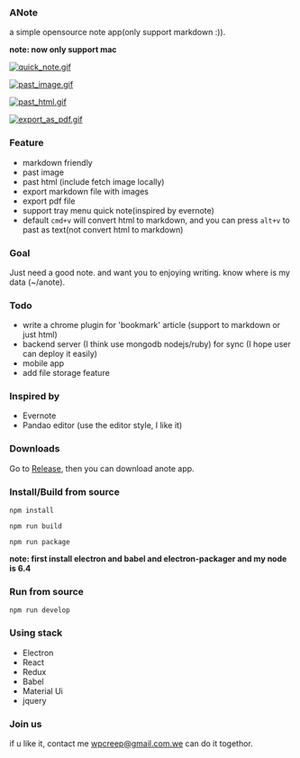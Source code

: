 ### ANote

a simple opensource note app(only support markdown :)).

**note: now only support mac**

[![quick_note.gif](http://s21.postimg.org/9pke2wjiv/quick_note.gif)](http://postimg.org/image/8aite6ifn/)

[![past_image.gif](http://s15.postimg.org/kdk0dn2aj/past_image.gif)](http://postimg.org/image/4fbani82f/)

[![past_html.gif](http://s10.postimg.org/3sa87qn2x/past_html.gif)](http://postimg.org/image/q48114m6t/)

[![export_as_pdf.gif](http://s21.postimg.org/5p2q0rz5z/export_as_pdf.gif)](http://postimg.org/image/p6xdgpw3n/)

### Feature

- markdown friendly
- past image
- past html (include fetch image locally)
- export markdown file with images
- export pdf file
- support tray menu quick note(inspired by evernote)
- default `cmd+v` will convert html to markdown, and you can press `alt+v` to past as text(not convert html to markdown)

### Goal

Just need a good note. and want you to enjoying writing.
know where is my data (~/anote).

### Todo

-	write a chrome plugin for 'bookmark' article (support to markdown or just html)
-	backend server (I think use mongodb nodejs/ruby) for sync (I hope user can deploy it easily)
-	mobile app
-	add file storage feature

### Inspired by

-	Evernote
-	Pandao editor (use the editor style, I like it)

### Downloads

Go to [Release](https://pan.baidu.com/s/1jI58ugu), then you can download anote app.

### Install/Build from source


```
npm install

npm run build

npm run package
```

**note: first install electron and babel and electron-packager and my node is 6.4**

### Run from source

```
npm run develop
```

### Using stack

-	Electron
-	React
-	Redux
-	Babel
-	Material Ui
-	jquery

### Join us

if u like it, contact me wpcreep@gmail.com.we can do it togethor.
